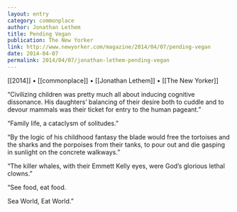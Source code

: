 ```yaml
---
layout: entry
category: commonplace
author: Jonathan Lethem
title: Pending Vegan
publication: The New Yorker
link: http://www.newyorker.com/magazine/2014/04/07/pending-vegan
date: 2014-04-07
permalink: 2014/04/07/jonathan-lethem-pending-vegan
---
```


[[2014]] • [[commonplace]] • [[Jonathan Lethem]] • [[The New Yorker]]

“Civilizing children was pretty much all about inducing cognitive dissonance. His daughters’ balancing of their desire both to cuddle and to devour mammals was their ticket for entry to the human pageant.”

“Family life, a cataclysm of solitudes.”

“By the logic of his childhood fantasy the blade would free the tortoises and the sharks and the porpoises from their tanks, to pour out and die gasping in sunlight on the concrete walkways.”

“The killer whales, with their Emmett Kelly eyes, were God’s glorious lethal clowns.”

“See food, eat food.

Sea World, Eat World.”